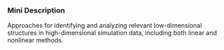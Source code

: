 ### Mini Description

Approaches for identifying and analyzing relevant low-dimensional structures in high-dimensional simulation data, including both linear and nonlinear methods.

